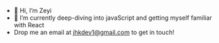 - 👋 Hi, I’m Zeyi
- 🌱 I’m currently deep-diving into javaScript and getting myself familiar with React 
- Drop me an email at jhkdev1@gmail.com to get in touch!
<!---
Eve profile is a ✨ special ✨ repository because its `README.md` (this file) appears on your GitHub profile.
You can click the Preview link to take a look at your changes.
--->
